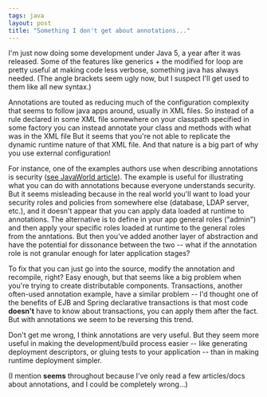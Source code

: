 ```yaml
---
tags: java
layout: post
title: "Something I don't get about annotations..."
---
```




<p>I'm just now doing some development under Java 5, a year after it was released. Some of the features like generics + the modified for loop are pretty useful at making code less verbose, something java has always needed. (The angle brackets seem ugly now, but I suspect I'll get used to them like all new syntax.)</p>

<p>Annotations are touted as reducing much of the configuration complexity that seems to follow java apps around, usually in XML files. So instead of a rule declared in some XML file somewhere on your classpath specified in some factory you can instead annotate your class and methods with what was in the XML file But it seems that you're not able to replicate the dynamic runtime nature of that XML file. And that nature is a big part of why you use external configuration!</p>

<p>For instance, one of the examples authors use when describing annotations is security (<a href="http://www.javaworld.com/javaworld/jw-07-2004/jw-0719-tiger3.html">see JavaWorld article</a>). The example is useful for illustrating what you can do with annotations because everyone understands security. But it seems misleading because in the real world you'll want to load your security roles and policies from somewhere else (database, LDAP server, etc.), and it doesn't appear that you can apply data loaded at runtime to annotations. The alternative is to define in your app general roles ("admin") and then apply your specific roles loaded at runtime to the general roles from the anntations. But then you've added another layer of abstraction and have the potential for dissonance between the two -- what if the annotation role is not granular enough for later application stages?</p>

<p>To fix that you can just go into the source, modify the annotation and recompile, right? Easy enough, but that seems like a big problem when you're trying to create distributable components. Transactions, another often-used annotation example, have a similar problem -- I'd thought one of the benefits of EJB and Spring declarative transactions is that most code <b>doesn't</b> have to know about transactions, you can apply them after the fact. But with annotations we seem to be reversing this trend.</p>

<p>Don't get me wrong, I think annotations are very useful. But they seem more useful in making the development/build process easier -- like generating deployment descriptors, or gluing tests to your application -- than in making runtime deployment simpler. </p>

<p>(I mention <b>seems</b> throughout because I've only read a few articles/docs about annotations, and I could be completely wrong...)</p>

<p>


